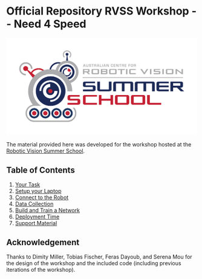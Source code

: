 # Official Repository RVSS Workshop -- Need 4 Speed

![logo](pics/RVSS-logo-col.med.jpg)

The material provided here was developed for the workshop hosted at the [Robotic Vision Summer School](https://www.rvss.org.au/).

## Table of Contents
  1. [Your Task](./Task.md)
  2. [Setup your Laptop](./Preparation.md)
  3. [Connect to the Robot](./ControlRobot.md)
  4. [Data Collection](./DataCollection.md)
  5. [Build and Train a Network](./NetworkTraining.md)
  6. [Deployment Time](./NetworkDeployed.md)
  7. [Support Material](./SupportingMaterial.md)

## Acknowledgement
Thanks to Dimity Miller, Tobias Fischer, Feras Dayoub, and Serena Mou for the design of the workshop and the included code (including previous iterations of the workshop).

